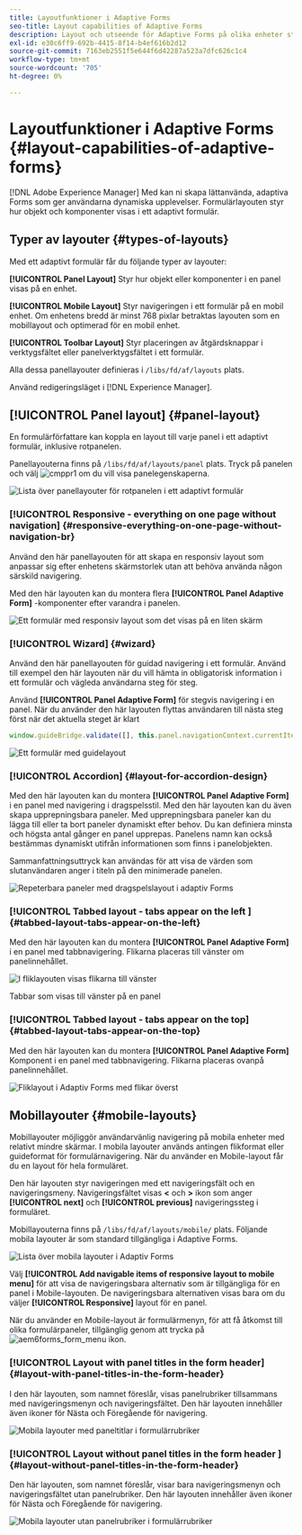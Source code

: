 ```yaml
---
title: Layoutfunktioner i Adaptive Forms
seo-title: Layout capabilities of Adaptive Forms
description: Layout och utseende för Adaptive Forms på olika enheter styrs av layoutinställningarna. Förstå de olika layouterna och hur de ska användas.
exl-id: e30c6ff9-692b-4415-8f14-b4ef616b2d12
source-git-commit: 7163eb2551f5e644f6d42287a523a7dfc626c1c4
workflow-type: tm+mt
source-wordcount: '705'
ht-degree: 0%

---
```


# Layoutfunktioner i Adaptive Forms {#layout-capabilities-of-adaptive-forms}

[!DNL Adobe Experience Manager] Med kan ni skapa lättanvända, adaptiva Forms som ger användarna dynamiska upplevelser. Formulärlayouten styr hur objekt och komponenter visas i ett adaptivt formulär.

<!-- ## Prerequisite knowledge {#prerequisite-knowledge}

Before learning about the different layout capabilities of Adaptive Forms, read [Introduction to authoring forms](introduction-forms-authoring.md) to know more about Adaptive Forms. -->

## Typer av layouter {#types-of-layouts}

Med ett adaptivt formulär får du följande typer av layouter:

**[!UICONTROL Panel Layout]** Styr hur objekt eller komponenter i en panel visas på en enhet.

**[!UICONTROL Mobile Layout]** Styr navigeringen i ett formulär på en mobil enhet. Om enhetens bredd är minst 768 pixlar betraktas layouten som en mobillayout och optimerad för en mobil enhet.

**[!UICONTROL Toolbar Layout]** Styr placeringen av åtgärdsknappar i verktygsfältet eller panelverktygsfältet i ett formulär.

Alla dessa panellayouter definieras i `/libs/fd/af/layouts` plats.

Använd redigeringsläget i [!DNL Experience Manager].

## [!UICONTROL Panel layout] {#panel-layout}

En formulärförfattare kan koppla en layout till varje panel i ett adaptivt formulär, inklusive rotpanelen.

Panellayouterna finns på `/libs/fd/af/layouts/panel` plats. Tryck på panelen och välj ![cmppr1](assets/configure-icon.svg) om du vill visa panelegenskaperna.

![Lista över panellayouter för rotpanelen i ett adaptivt formulär](assets/layouts.png)

### [!UICONTROL Responsive - everything on one page without navigation] {#responsive-everything-on-one-page-without-navigation-br}

Använd den här panellayouten för att skapa en responsiv layout som anpassar sig efter enhetens skärmstorlek utan att behöva använda någon särskild navigering.

Med den här layouten kan du montera flera **[!UICONTROL Panel Adaptive Form]** -komponenter efter varandra i panelen.

![Ett formulär med responsiv layout som det visas på en liten skärm](assets/responsive-layout.png)

### [!UICONTROL Wizard] {#wizard}

Använd den här panellayouten för guidad navigering i ett formulär. Använd till exempel den här layouten när du vill hämta in obligatorisk information i ett formulär och vägleda användarna steg för steg.

Använd **[!UICONTROL Panel Adaptive Form]** för stegvis navigering i en panel. När du använder den här layouten flyttas användaren till nästa steg först när det aktuella steget är klart

```javascript
window.guideBridge.validate([], this.panel.navigationContext.currentItem.somExpression)
```

![Ett formulär med guidelayout](assets/wizard-layout2.png)

### [!UICONTROL Accordion] {#layout-for-accordion-design}

Med den här layouten kan du montera **[!UICONTROL Panel Adaptive Form]** i en panel med navigering i dragspelsstil. Med den här layouten kan du även skapa upprepningsbara paneler. Med upprepningsbara paneler kan du lägga till eller ta bort paneler dynamiskt efter behov. Du kan definiera minsta och högsta antal gånger en panel upprepas. Panelens namn kan också bestämmas dynamiskt utifrån informationen som finns i panelobjekten.

Sammanfattningsuttryck kan användas för att visa de värden som slutanvändaren anger i titeln på den minimerade panelen.

![Repeterbara paneler med dragspelslayout i adaptiv Forms](assets/accordion-layout.png)

### [!UICONTROL Tabbed layout - tabs appear on the left ]{#tabbed-layout-tabs-appear-on-the-left}

Med den här layouten kan du montera **[!UICONTROL Panel Adaptive Form]** i en panel med tabbnavigering. Flikarna placeras till vänster om panelinnehållet.

![I fliklayouten visas flikarna till vänster](assets/tabs-on-left.png)

Tabbar som visas till vänster på en panel

### [!UICONTROL Tabbed layout - tabs appear on the top] {#tabbed-layout-tabs-appear-on-the-top}

Med den här layouten kan du montera **[!UICONTROL Panel Adaptive Form]** Komponent i en panel med tabbnavigering. Flikarna placeras ovanpå panelinnehållet.

![Fliklayout i Adaptiv Forms med flikar överst](assets/tabs-on-top.png)

## Mobillayouter {#mobile-layouts}

Mobillayouter möjliggör användarvänlig navigering på mobila enheter med relativt mindre skärmar. I mobila layouter används antingen flikformat eller guideformat för formulärnavigering. När du använder en Mobile-layout får du en layout för hela formuläret.

Den här layouten styr navigeringen med ett navigeringsfält och en navigeringsmeny. Navigeringsfältet visas **&lt;** och **>** ikon som anger **[!UICONTROL next]** och **[!UICONTROL previous]** navigeringssteg i formuläret.

Mobillayouterna finns på `/libs/fd/af/layouts/mobile/` plats. Följande mobila layouter är som standard tillgängliga i Adaptive Forms.

![Lista över mobila layouter i Adaptiv Forms](assets/mobile-navigation.png)

Välj **[!UICONTROL Add navigable items of responsive layout to mobile menu]** för att visa de navigeringsbara alternativ som är tillgängliga för en panel i Mobile-layouten. De navigeringsbara alternativen visas bara om du väljer **[!UICONTROL Responsive]** layout för en panel.

När du använder en Mobile-layout är formulärmenyn, för att få åtkomst till olika formulärpaneler, tillgänglig genom att trycka på ![aem6forms_form_menu](assets/rail-icon.svg) ikon.

### [!UICONTROL Layout with panel titles in the form header] {#layout-with-panel-titles-in-the-form-header}

I den här layouten, som namnet föreslår, visas panelrubriker tillsammans med navigeringsmenyn och navigeringsfältet. Den här layouten innehåller även ikoner för Nästa och Föregående för navigering.

![Mobila layouter med paneltitlar i formulärrubriker](assets/mobile-layout1.png)

### [!UICONTROL Layout without panel titles in the form header ]{#layout-without-panel-titles-in-the-form-header}

Den här layouten, som namnet föreslår, visar bara navigeringsmenyn och navigeringsfältet utan panelrubriker. Den här layouten innehåller även ikoner för Nästa och Föregående för navigering.

![Mobila layouter utan panelrubriker i formulärrubriker](assets/mobile-layout2.png)

<!-- ## Toolbar layouts {#toolbar-layouts}

A Toolbar Layout controls positioning and display of any action buttons that you add to your Adaptive Forms. The layout can be added at a form level or at a panel level.

![A list of Toolbar Layouts in Adaptive Forms to control layout of buttons](assets/toolbar-layouts.png)

A list of Toolbar Layouts in Adaptive Forms

Toolbar layouts are available at `/libs/fd/af/layouts/toolbar` location. Adaptive Forms provide the following Toolbar Layouts, by default.

### [!UICONTROL Default layout for toolbar] {#default-layout-for-toolbar}

This layout is selected as the default layout when you add any action buttons in an Adaptive Form. Selecting this layout displays the same layout for both, desktop and mobile devices.

Also, you can add multiple toolbars containing action buttons configured with this layout. An action button is associated with a form control. You can configure the toolbars to be before or after a panel.

![Default view for toolbar](assets/toolbar_layout_default.png)

Default view for toolbar

### [!UICONTROL Mobile fixed layout for toolbar] {#mobile-fixed-layout-for-toolbar}

Select this layout to provide alternate layouts for desktop and mobile devices.

For the desktop layout, you can add Action buttons using some specific labels. Only one toolbar can be configured with this layout. If more than one toolbar is configured with this layout, there is an overlap for mobile devices and only one toolbar is visible. For example, you can have a toolbar at the bottom or the top of the form, or, after or before panels in the form.

For the Mobile layout, you can add action buttons using icons.

![Mobile fixed layout for toolbar](assets/toolbar_layout_mobile_fixed.png)

Mobile fixed layout for toolbar-->
